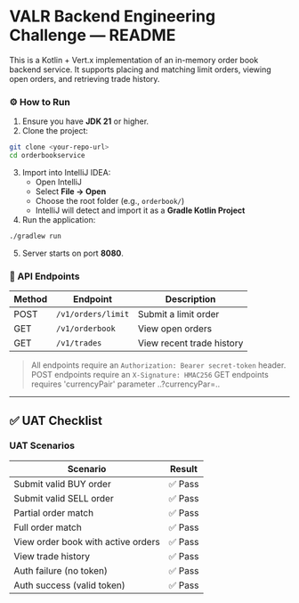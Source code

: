 # VALR Backend Engineering Challenge — README

This is a Kotlin + Vert.x implementation of an in-memory order book backend service. It supports placing and matching limit orders, viewing open orders, and retrieving trade history.

### ⚙ How to Run
1. Ensure you have **JDK 21** or higher.
2. Clone the project:
```bash
git clone <your-repo-url>
cd orderbookservice
```
3. Import into IntelliJ IDEA:
   - Open IntelliJ
   - Select **File → Open**
   - Choose the root folder (e.g., `orderbook/`)
   - IntelliJ will detect and import it as a **Gradle Kotlin Project**
4. Run the application:
```bash
./gradlew run
```
5. Server starts on port **8080**.

### 📡 API Endpoints
| Method | Endpoint              | Description                      |
|--------|------------------------|----------------------------------|
| POST   | `/v1/orders/limit`     | Submit a limit order             |
| GET    | `/v1/orderbook`        | View open orders                 |
| GET    | `/v1/trades`           | View recent trade history        |

> All endpoints require an `Authorization: Bearer secret-token` header.
> POST endpoints require an `X-Signature: HMAC256`
> GET endpoints requires 'currencyPair' parameter ..?currencyPar=..

---

## ✅ UAT Checklist

### UAT Scenarios

| Scenario                              | Result         |
|---------------------------------------|----------------|
| Submit valid BUY order                | ✅ Pass         |
| Submit valid SELL order               | ✅ Pass         |
| Partial order match                   | ✅ Pass         |
| Full order match                      | ✅ Pass         |
| View order book with active orders    | ✅ Pass         |
| View trade history                    | ✅ Pass         |
| Auth failure (no token)               | ✅ Pass         |
| Auth success (valid token)            | ✅ Pass         |
